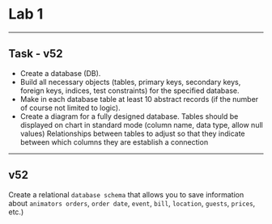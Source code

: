 # Lab 1

---

## Task - v52

   + Create a database (DB).
   + Build all necessary objects (tables, primary keys, secondary keys, foreign keys, indices, 
     test constraints) for the specified database.
   + Make in each database table at least 10 abstract records (if the number of course not limited to logic).
   + Create a diagram for a fully designed database. Tables should be displayed on
     chart in standard mode (column name, data type, allow null values) Relationships between
     tables to adjust so that they indicate between which columns they are
     establish a connection 
     
---
     
## v52 
   Create a relational `database schema` that allows you to save
   information about `animators orders`, `order date`, `event`,
   `bill`, `location`, `guests`, `prices`, etc.)
